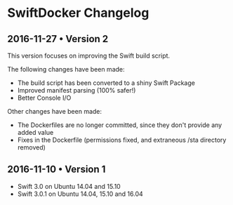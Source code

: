 # SwiftDocker Changelog

## 2016-11-27 • Version 2

This version focuses on improving the Swift build script.

The following changes have been made:

- The build script has been converted to a shiny Swift Package
- Improved manifest parsing (100% safer!)
- Better Console I/O

Other changes have been made:

- The Dockerfiles are no longer committed, since they don't provide any added value
- Fixes in the Dockerfile (permissions fixed, and extraneous /sta directory removed)

## 2016-11-10 • Version 1

- Swift 3.0 on Ubuntu 14.04 and 15.10
- Swift 3.0.1 on Ubuntu 14.04, 15.10 and 16.04
